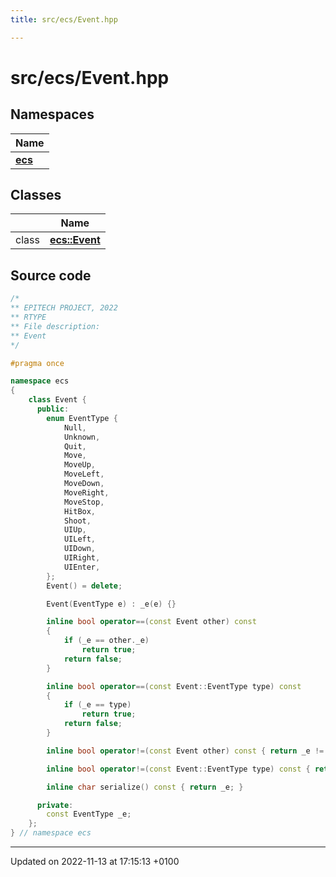 ```yaml
---
title: src/ecs/Event.hpp

---
```


# src/ecs/Event.hpp



## Namespaces

| Name           |
| -------------- |
| **[ecs](Namespaces/namespaceecs.md)**  |

## Classes

|                | Name           |
| -------------- | -------------- |
| class | **[ecs::Event](Classes/classecs_1_1_event.md)**  |




## Source code

```cpp
/*
** EPITECH PROJECT, 2022
** RTYPE
** File description:
** Event
*/

#pragma once

namespace ecs
{
    class Event {
      public:
        enum EventType {
            Null,
            Unknown,
            Quit,
            Move,
            MoveUp,
            MoveLeft,
            MoveDown,
            MoveRight,
            MoveStop,
            HitBox,
            Shoot,
            UIUp,
            UILeft,
            UIDown,
            UIRight,
            UIEnter,
        };
        Event() = delete;

        Event(EventType e) : _e(e) {}

        inline bool operator==(const Event other) const
        {
            if (_e == other._e)
                return true;
            return false;
        }

        inline bool operator==(const Event::EventType type) const
        {
            if (_e == type)
                return true;
            return false;
        }

        inline bool operator!=(const Event other) const { return _e != other._e; };

        inline bool operator!=(const Event::EventType type) const { return _e != type; };

        inline char serialize() const { return _e; }

      private:
        const EventType _e;
    };
} // namespace ecs
```


-------------------------------

Updated on 2022-11-13 at 17:15:13 +0100
